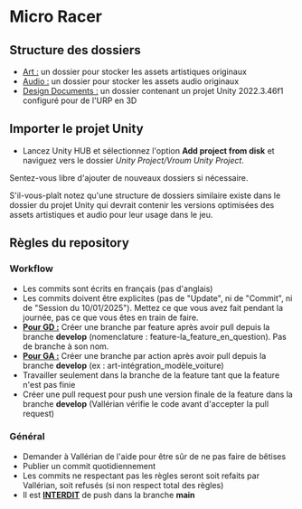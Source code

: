 # Micro Racer

## Structure des dossiers
- <ins>Art :</ins> un dossier pour stocker les assets artistiques originaux
- <ins>Audio :</ins> un dossier pour stocker les assets audio originaux
- <ins>Design Documents :</ins> un dossier contenant un projet Unity 2022.3.46f1 configuré pour de l'URP en 3D

## Importer le projet Unity
- Lancez Unity HUB et sélectionnez l'option **Add project from disk** et naviguez vers le dossier *Unity Project/Vroum Unity Project*.

Sentez-vous libre d'ajouter de nouveaux dossiers si nécessaire.

S'il-vous-plaît notez qu'une structure de dossiers similaire existe dans le dossier du projet Unity qui devrait contenir les versions optimisées des assets artistiques et audio pour leur usage dans le jeu.

## Règles du repository
### Workflow
- Les commits sont écrits en français (pas d'anglais)
- Les commits doivent être explicites (pas de "Update", ni de "Commit", ni de "Session du 10/01/2025"). Mettez ce que vous avez fait pendant la journée, pas ce que vous êtes en train de faire.
- **<ins>Pour GD :</ins>** Créer une branche par feature après avoir pull depuis la branche **develop** (nomenclature : feature-la_feature_en_question). Pas de branche à son nom.
- **<ins>Pour GA :</ins>** Créer une branche par action après avoir pull depuis la branche **develop** (ex : art-intégration_modèle_voiture)
- Travailler seulement dans la branche de la feature tant que la feature n'est pas finie
- Créer une pull request pour push une version finale de la feature dans la branche **develop** (Vallérian vérifie le code avant d'accepter la pull request)

### Général
- Demander à Vallérian de l'aide pour être sûr de ne pas faire de bêtises
- Publier un commit quotidiennement
- Les commits ne respectant pas les règles seront soit refaits par Vallérian, soit refusés (si non respect total des règles)
- Il est **<ins>INTERDIT</ins>** de push dans la branche **main**
